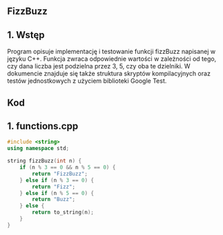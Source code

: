 ## FizzBuzz
## 1. Wstęp
Program opisuje implementację i testowanie funkcji fizzBuzz napisanej w języku C++. Funkcja zwraca odpowiednie wartości w zależności od tego, czy dana liczba jest podzielna przez 3, 5, czy oba te dzielniki. W dokumencie znajduje się także struktura skryptów kompilacyjnych oraz testów jednostkowych z użyciem biblioteki Google Test.
## Kod
## 1. functions.cpp
~~~~ cpp
#include <string>
using namespace std;

string fizzBuzz(int n) {
    if (n % 3 == 0 && n % 5 == 0) {
        return "FizzBuzz";
    } else if (n % 3 == 0) {
        return "Fizz";
    } else if (n % 5 == 0) {
        return "Buzz";
    } else {
        return to_string(n);
    }
}
~~~~
